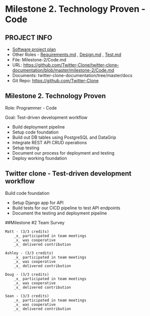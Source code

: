 # Milestone 2. Technology Proven - Code
## PROJECT INFO
- [Software project plan](https://github.com/Twitter-Clone/twitter-clone-documentation)
- Other Roles - [Requirements.md](https://github.com/Twitter-Clone/twitter-clone-documentation/blob/master/milestone-2/Requirements.md) , [Design.md](https://github.com/Twitter-Clone/twitter-clone-documentation/blob/master/milestone-2/Design.md) , [Test.md](https://github.com/Twitter-Clone/twitter-clone-documentation/blob/master/milestone-2/Test.md)
- File: Milestone-2/Code.md
- URL: https://github.com/Twitter-Clone/twitter-clone-documentation/blob/master/milestone-2/Code.md
- Documents: twitter-clone-documentation/tree/master/docs
- Git Repo: https://github.com/Twitter-Clone
## Milestone 2. Technology Proven
Role: Programmer - Code

Goal: Test-driven development workflow

- Build deployment pipeline
- Setup code foundation
- Build out DB tables using PostgreSQL and DataGrip
- Integrate REST API CRUD operations
- Setup testing
- Document our process for deployment and testing
- Deploy working foundation

## Twitter clone - Test-driven development workflow
Build code foundation
- Setup Django app for API
- Build tests for our CICD pipeline to test API endpoints
- Document the testing and deployment pipeline


##Milestone #2 Team Survey
```
Matt - (3/3 credits)
    _x_ participated in team meetings
    _x_ was cooperative
    _x_ delivered contribution
    
Ashley - (3/3 credits)
    _x_ participated in team meetings
    _x_ was cooperative
    _x_ delivered contribution
    
Doug - (3/3 credits)
    _x_ participated in team meetings
    _x_ was cooperative
    _x_ delivered contribution

Sean - (3/3 credits)
    _x_ participated in team meetings
    _x_ was cooperative
    _x_ delivered contribution
``` 
